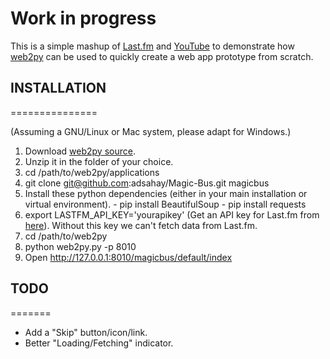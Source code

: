 # Work in progress

This is a simple mashup of [Last.fm][1] and [YouTube][2] to demonstrate how [web2py][3] can be used to quickly create a web app prototype from scratch.

## INSTALLATION
===============

(Assuming a GNU/Linux or Mac system, please adapt for Windows.)

1. Download [web2py source][4].
2. Unzip it in the folder of your choice.
3. cd /path/to/web2py/applications
4. git clone git@github.com:adsahay/Magic-Bus.git magicbus
5. Install these python dependencies (either in your main installation or virtual environment). 
        - pip install BeautifulSoup
        - pip install requests
6. export LASTFM_API_KEY='yourapikey' (Get an API key for Last.fm from [here][5]). Without this key we can't fetch data from Last.fm.
7. cd /path/to/web2py 
8. python web2py.py -p 8010
9. Open http://127.0.0.1:8010/magicbus/default/index

## TODO
=======

- Add a "Skip" button/icon/link.
- Better "Loading/Fetching" indicator.

[1]: http://last.fm
[2]: http://www.youtube.com
[3]: http://www.web2py.com
[4]: http://www.web2py.com/examples/static/web2py_src.zip
[5]: http://www.last.fm/api/account
